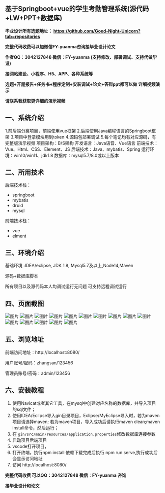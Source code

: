 ## 基于Springboot+vue的学生考勤管理系统(源代码+LW+PPT+数据库)
**毕业设计所有选题地址： https://github.com/Good-Night-Unicorn?tab=repositories**

**完整代码收费可以加微信FY-yuanma咨询接毕业设计论文**

**作者QQ：3042127848 微信：FY-yuanma (支持修改、部署调试、支持代做毕设)**

**接网站建设、小程序、H5、APP、各种系统等**

**选题+开题报告+任务书+程序定制+安装调试+论文+答辩ppt都可以做**
**详细视频演示**

**请联系我获取更详细的演示视频**

## 一、系统介绍

1.前后端分离项目，前端使用vue框架
2.后端使用Java编程语言的Springboot框架
3.项目中登录模块用到token
4.源码包部署调试
5.每个笔记均有对应源码，有完整版演示视频
项目架构：B/S架构
开发语言：Java语音、Vue语言
前端技术：Vue、Html、CSS、Element、JS
后端技术：Java、mybatis、Spring
运行环境：win10/win11、jdk1.8
数据库：mysql5.7/8.0或以上版本

## 二、所用技术

后端技术栈：

- springboot
- mybatis
- druid
- mysql

前端技术栈：

- vue
- elment



## 三、环境介绍

基础环境 :IDEA/eclipse, JDK 1.8, Mysql5.7及以上,Node14,Maven

源码+数据库脚本

所有项目以及源代码本人均调试运行无问题 可支持远程调试运行

## 四、页面截图
![图片](https://github.com/user-attachments/assets/62cd3450-7f7a-4bb1-8c7d-6356cda9e75c)
![图片](https://github.com/user-attachments/assets/cdd82697-58db-4b9b-878e-cb6ea41ef605)
![图片](https://github.com/user-attachments/assets/8213305e-623f-420c-a009-454e57bbe1b3)
![图片](https://github.com/user-attachments/assets/d7f04390-67b9-4fdf-bf72-05dd7e17be74)
![图片](https://github.com/user-attachments/assets/661e1663-2949-429e-bbbf-c856a9b18969)
![图片](https://github.com/user-attachments/assets/99ca1648-fc24-4c70-b8f0-6ca8ea01b535)
![图片](https://github.com/user-attachments/assets/9696793f-7ac3-4b5a-a984-7f31af60d41d)
![图片](https://github.com/user-attachments/assets/6781f395-36d7-4d97-abe6-5d61195cc05d)
![图片](https://github.com/user-attachments/assets/febd8a1c-d0d3-4f23-a16f-3fce5ed68630)
![图片](https://github.com/user-attachments/assets/c0c2165e-be36-4696-be33-7ff1594486ce)
![图片](https://github.com/user-attachments/assets/fc73b431-496c-4f51-991b-f64bfb9b69f8)
![图片](https://github.com/user-attachments/assets/7458da30-10aa-4c3b-8496-98f467d1ca0c)
![图片](https://github.com/user-attachments/assets/c3e6d53e-754a-468a-b7c2-8298522caab6)
![图片](https://github.com/user-attachments/assets/5c314df4-f97e-40d7-adc4-87138931ce0a)
![图片](https://github.com/user-attachments/assets/bcbe9368-49d1-4bf6-b3af-f402f3186969)

## 五、浏览地址

前端访问地址：http://localhost:8080/

用户账号/密码：zhangsan/123456

管理员账号/密码：admin/123456  

## 六、安装教程

1. 使用Navicat或者其它工具，在mysql中创建对应名称的数据库，并导入项目的sql文件；
2. 使用IDEA/Eclipse导入gin目录项目，Eclipse/MyEclipse导入时，若为maven项目请选择maven;
   若为maven项目，导入成功后请执行maven clean;maven install命令，然后运行；
3. 在 `gin/src/main/resources/application.properties`修改数据库连接参数
4. 启动项目后端项目 
5. vscode打开项目，
6. 打开终端，执行npm install 依赖下载完成后执行 npm run serve,执行成功后会显示访问地址
7. 访问  http://localhost:8080/

**完整代码收费  可以QQ：3042127848 微信：FY-yuanma 咨询**

**接毕业设计和论文**
